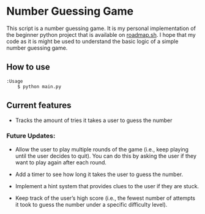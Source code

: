 # Number Guessing Game

   This script is a number guessing game. It is my personal implementation of the beginner python project that is available on [roadmap.sh](https://github.com/Osholarin/Roadmap.sh/edit/main/Number%20Guessing%20Game/Readme.md). I hope that my code as it is might be used to understand the basic logic of a simple number guessing game.

## How to use
    :Usage
        $ python main.py

## Current features
-   Tracks the amount of tries it takes a user to guess the number

### Future Updates:
- Allow the user to play multiple rounds of the game (i.e., keep playing until the user
decides to quit). You can do this by asking the user if they want to play again after each
round.

- Add a timer to see how long it takes the user to guess the number.

- Implement a hint system that provides clues to the user if they are stuck.

- Keep track of the user’s high score (i.e., the fewest number of attempts it took to guess
the number under a specific difficulty level).
